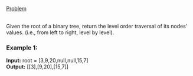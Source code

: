 [Problem](https://leetcode.com/problems/binary-tree-level-order-traversal/?envType=study-plan-v2&envId=top-interview-150)<br/><br/>

Given the root of a binary tree, return the level order traversal of its nodes' values. (i.e., from left to right, level by level).<br/>
 

### Example 1:


**Input:** root = [3,9,20,null,null,15,7]<br/>
**Output:** [[3],[9,20],[15,7]]<br/>
